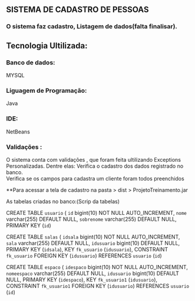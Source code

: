 ## SISTEMA DE CADASTRO DE PESSOAS
  
### O sistema faz cadastro, Listagem de dados(falta finalisar).

## Tecnologia Ultilizada:

### Banco de dados: 
MYSQL
  
### Liguagem de Programação:
Java

### IDE: 
NetBeans   


### Validações :

O sistema conta com validações , que foram feita ultilizando Exceptions Personalizadas.
Dentre elas: Verifica o cadastro dos dados registrado no banco.  
Verifica se os campos para cadastra um cliente foram todos preenchidos   

**Para acessar a tela de cadastro na pasta > dist > ProjetoTreinamento.jar

As tabelas criadas no banco:(Scrip da tabelas)

CREATE TABLE `usuario` (
  `id` bigint(10) NOT NULL AUTO_INCREMENT,
  `nome` varchar(255) DEFAULT NULL,
  `sobrenome` varchar(255) DEFAULT NULL,
  PRIMARY KEY (`id`)


CREATE TABLE `salas` (
  `idsala` bigint(10) NOT NULL AUTO_INCREMENT,
  `sala` varchar(255) DEFAULT NULL,
  `idusuario` bigint(10) DEFAULT NULL,
  PRIMARY KEY (`idsala`),
  KEY `fk_usuario` (`idusuario`),
  CONSTRAINT `fk_usuario` FOREIGN KEY (`idusuario`) REFERENCES `usuario` (`id`)

CREATE TABLE `espaco` (
  `idespaco` bigint(10) NOT NULL AUTO_INCREMENT,
  `nomeespaco` varchar(255) DEFAULT NULL,
  `idusuario` bigint(10) DEFAULT NULL,
  PRIMARY KEY (`idespaco`),
  KEY `fk_usuario1` (`idusuario`),
  CONSTRAINT `fk_usuario1` FOREIGN KEY (`idusuario`) REFERENCES `usuario` (`id`) 



